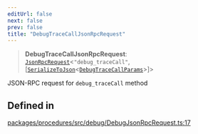 ```yaml
---
editUrl: false
next: false
prev: false
title: "DebugTraceCallJsonRpcRequest"
---
```


> **DebugTraceCallJsonRpcRequest**: [`JsonRpcRequest`](/reference/tevm/jsonrpc/type-aliases/jsonrpcrequest/)\<`"debug_traceCall"`, [[`SerializeToJson`](/reference/tevm/procedures/type-aliases/serializetojson/)\<[`DebugTraceCallParams`](/reference/tevm/actions/type-aliases/debugtracecallparams/)\>]\>

JSON-RPC request for `debug_traceCall` method

## Defined in

[packages/procedures/src/debug/DebugJsonRpcRequest.ts:17](https://github.com/evmts/tevm-monorepo/blob/main/packages/procedures/src/debug/DebugJsonRpcRequest.ts#L17)
